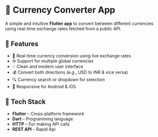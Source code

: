 # 💱 Currency Converter App

A simple and intuitive **Flutter app** to convert between different currencies using real-time exchange rates fetched from a public API.

## 🌟 Features

- 🔄 Real-time currency conversion using live exchange rates
- 🌐 Support for multiple global currencies
- 💡 Clean and modern user interface
- 💰 Convert both directions (e.g., USD to INR & vice versa)
- 🔍 Currency search or dropdown for selection
- 📱 Responsive for Android & iOS


## 🔧 Tech Stack

- **Flutter** – Cross-platform framework
- **Dart** – Programming language
- **HTTP** – For making API calls
- **REST API** – Rapid Api

